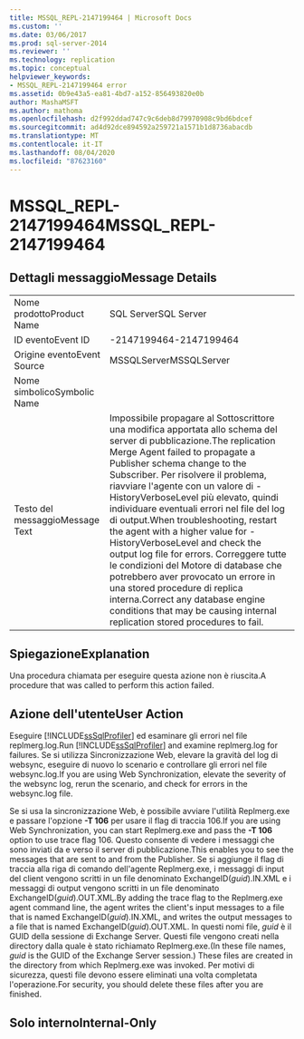 ```yaml
---
title: MSSQL_REPL-2147199464 | Microsoft Docs
ms.custom: ''
ms.date: 03/06/2017
ms.prod: sql-server-2014
ms.reviewer: ''
ms.technology: replication
ms.topic: conceptual
helpviewer_keywords:
- MSSQL_REPL-2147199464 error
ms.assetid: 0b9e43a5-ea81-4bd7-a152-856493820e0b
author: MashaMSFT
ms.author: mathoma
ms.openlocfilehash: d2f992ddad747c9c6deb8d79970908c9bd6bdcef
ms.sourcegitcommit: ad4d92dce894592a259721a1571b1d8736abacdb
ms.translationtype: MT
ms.contentlocale: it-IT
ms.lasthandoff: 08/04/2020
ms.locfileid: "87623160"
---
```

# <a name="mssql_repl-2147199464"></a><span data-ttu-id="c3f9b-102">MSSQL_REPL-2147199464</span><span class="sxs-lookup"><span data-stu-id="c3f9b-102">MSSQL_REPL-2147199464</span></span>
    
## <a name="message-details"></a><span data-ttu-id="c3f9b-103">Dettagli messaggio</span><span class="sxs-lookup"><span data-stu-id="c3f9b-103">Message Details</span></span>  
  
|||  
|-|-|  
|<span data-ttu-id="c3f9b-104">Nome prodotto</span><span class="sxs-lookup"><span data-stu-id="c3f9b-104">Product Name</span></span>|<span data-ttu-id="c3f9b-105">SQL Server</span><span class="sxs-lookup"><span data-stu-id="c3f9b-105">SQL Server</span></span>|  
|<span data-ttu-id="c3f9b-106">ID evento</span><span class="sxs-lookup"><span data-stu-id="c3f9b-106">Event ID</span></span>|<span data-ttu-id="c3f9b-107">-2147199464</span><span class="sxs-lookup"><span data-stu-id="c3f9b-107">-2147199464</span></span>|  
|<span data-ttu-id="c3f9b-108">Origine evento</span><span class="sxs-lookup"><span data-stu-id="c3f9b-108">Event Source</span></span>|<span data-ttu-id="c3f9b-109">MSSQLServer</span><span class="sxs-lookup"><span data-stu-id="c3f9b-109">MSSQLServer</span></span>|  
|<span data-ttu-id="c3f9b-110">Nome simbolico</span><span class="sxs-lookup"><span data-stu-id="c3f9b-110">Symbolic Name</span></span>||  
|<span data-ttu-id="c3f9b-111">Testo del messaggio</span><span class="sxs-lookup"><span data-stu-id="c3f9b-111">Message Text</span></span>|<span data-ttu-id="c3f9b-112">Impossibile propagare al Sottoscrittore una modifica apportata allo schema del server di pubblicazione.</span><span class="sxs-lookup"><span data-stu-id="c3f9b-112">The replication Merge Agent failed to propagate a Publisher schema change to the Subscriber.</span></span> <span data-ttu-id="c3f9b-113">Per risolvere il problema, riavviare l'agente con un valore di -HistoryVerboseLevel più elevato, quindi individuare eventuali errori nel file del log di output.</span><span class="sxs-lookup"><span data-stu-id="c3f9b-113">When troubleshooting, restart the agent with a higher value for -HistoryVerboseLevel and check the output log file for errors.</span></span> <span data-ttu-id="c3f9b-114">Correggere tutte le condizioni del Motore di database che potrebbero aver provocato un errore in una stored procedure di replica interna.</span><span class="sxs-lookup"><span data-stu-id="c3f9b-114">Correct any database engine conditions that may be causing internal replication stored procedures to fail.</span></span>|  
  
## <a name="explanation"></a><span data-ttu-id="c3f9b-115">Spiegazione</span><span class="sxs-lookup"><span data-stu-id="c3f9b-115">Explanation</span></span>  
 <span data-ttu-id="c3f9b-116">Una procedura chiamata per eseguire questa azione non è riuscita.</span><span class="sxs-lookup"><span data-stu-id="c3f9b-116">A procedure that was called to perform this action failed.</span></span>  
  
## <a name="user-action"></a><span data-ttu-id="c3f9b-117">Azione dell'utente</span><span class="sxs-lookup"><span data-stu-id="c3f9b-117">User Action</span></span>  
 <span data-ttu-id="c3f9b-118">Eseguire [!INCLUDE[ssSqlProfiler](../../includes/sssqlprofiler-md.md)] ed esaminare gli errori nel file replmerg.log.</span><span class="sxs-lookup"><span data-stu-id="c3f9b-118">Run [!INCLUDE[ssSqlProfiler](../../includes/sssqlprofiler-md.md)] and examine replmerg.log for failures.</span></span> <span data-ttu-id="c3f9b-119">Se si utilizza Sincronizzazione Web, elevare la gravità del log di websync, eseguire di nuovo lo scenario e controllare gli errori nel file websync.log.</span><span class="sxs-lookup"><span data-stu-id="c3f9b-119">If you are using Web Synchronization, elevate the severity of the websync log, rerun the scenario, and check for errors in the websync.log file.</span></span>  
  
 <span data-ttu-id="c3f9b-120">Se si usa la sincronizzazione Web, è possibile avviare l'utilità Replmerg.exe e passare l'opzione **-T 106** per usare il flag di traccia 106.</span><span class="sxs-lookup"><span data-stu-id="c3f9b-120">If you are using Web Synchronization, you can start Replmerg.exe and pass the **-T 106** option to use trace flag 106.</span></span> <span data-ttu-id="c3f9b-121">Questo consente di vedere i messaggi che sono inviati da e verso il server di pubblicazione.</span><span class="sxs-lookup"><span data-stu-id="c3f9b-121">This enables you to see the messages that are sent to and from the Publisher.</span></span> <span data-ttu-id="c3f9b-122">Se si aggiunge il flag di traccia alla riga di comando dell'agente Replmerg.exe, i messaggi di input del client vengono scritti in un file denominato ExchangeID(*guid*).IN.XML e i messaggi di output vengono scritti in un file denominato ExchangeID(*guid*).OUT.XML.</span><span class="sxs-lookup"><span data-stu-id="c3f9b-122">By adding the trace flag to the Replmerg.exe agent command line, the agent writes the client's input messages to a file that is named ExchangeID(*guid*).IN.XML, and writes the output messages to a file that is named ExchangeID(*guid*).OUT.XML.</span></span> <span data-ttu-id="c3f9b-123">In questi nomi file, *guid* è il GUID della sessione di Exchange Server. Questi file vengono creati nella directory dalla quale è stato richiamato Replmerg.exe.</span><span class="sxs-lookup"><span data-stu-id="c3f9b-123">(In these file names, *guid* is the GUID of the Exchange Server session.) These files are created in the directory from which Replmerg.exe was invoked.</span></span> <span data-ttu-id="c3f9b-124">Per motivi di sicurezza, questi file devono essere eliminati una volta completata l'operazione.</span><span class="sxs-lookup"><span data-stu-id="c3f9b-124">For security, you should delete these files after you are finished.</span></span>  
  
## <a name="internal-only"></a><span data-ttu-id="c3f9b-125">Solo interno</span><span class="sxs-lookup"><span data-stu-id="c3f9b-125">Internal-Only</span></span>  
  
